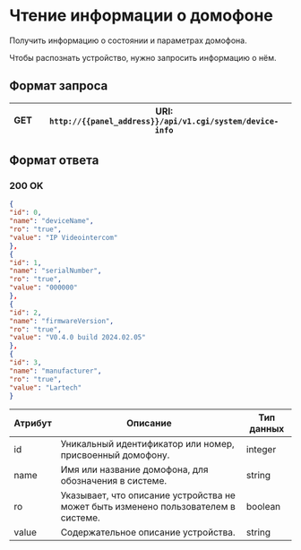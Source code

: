 # Чтение информации о домофоне

Получить информацию о состоянии и параметрах домофона.

<note>
Чтобы распознать устройство, нужно запросить информацию о нём.
</note>

## Формат запроса

| <format style="" color="Blue"> GET </format>     | URI: `http://{{panel_address}}/api/v1.cgi/system/device-info` |
|--------------------------------------------------|---------------------------------------------------------------|


## Формат ответа

### <format style="" color="LawnGreen">200 OK</format>
<tabs>
<tab title="JSON">

```JSON
{
"id": 0,
"name": "deviceName",
"ro": "true",
"value": "IP Videointercom"
},
{
"id": 1,
"name": "serialNumber",
"ro": "true",
"value": "000000"
},
{
"id": 2,
"name": "firmwareVersion",
"ro": "true",
"value": "V0.4.0 build 2024.02.05"
},
{
"id": 3,
"name": "manufacturer",
"ro": "true",
"value": "Lartech"
}
```
</tab>
</tabs> 


| Атрибут | Описание                                                                           | Тип данных |
|---------|------------------------------------------------------------------------------------|------------|
| id      | Уникальный идентификатор или номер, присвоенный домофону.                          | integer    |
| name    | Имя или название домофона, для обозначения в системе.                              | string     |
| ro      | Указывает, что описание устройства не может быть изменено пользователем в системе. | boolean    |
| value   | Содержательное описание устройства.                                                | string     |
